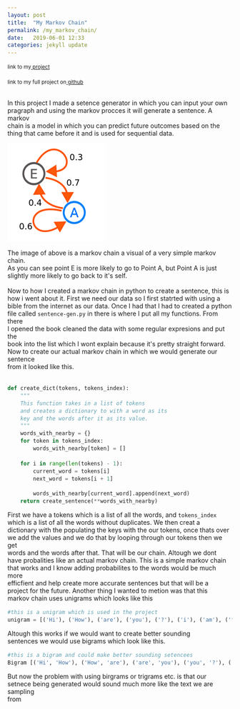 ```yaml
---
layout: post
title:  "My Markov Chain"
permalink: /my_markov_chain/
date:   2019-06-01 12:33
categories: jekyll update
---
```

<small>link to my<a href="https://sentence-gen.herokuapp.com/"> project</a></small><br><br>
<small>link to my full project on<a href="https://github.com/GaelGil/sentence-generator"> github</a></small><br><br>

In this project I made a setence generator in which you can input your own <br>
pragraph and using the markov procces it will generate a sentence. A markov<br>
chain is a model in which you can predict future outcomes based on the <br>
thing that came before it and is used for sequential data. 

<img src="../img/blog/markovChain.png" alt="A markov chain">



The image of above is a markov chain a visual of a very simple markov chain.<br>
As you can see point E is more likely to go to Point A, but Point A is just <br>
slightly more likely to go back to it's self. 
<br><br>
Now to how I created a markov chain in python to create a sentence, this is <br>
how i went about it. First we need our data so I first statrted with using a<br>
bible from the internet as our data. Once I had that I had to created a python<br> 
file called `sentence-gen.py` in there is where I put all my functions. From there<br>
I opened the book cleaned the data with some regular expresions and put the <br>
book into the list which I wont explain because it's pretty straight forward.<br>
Now to create our actual markov chain in which we would generate our sentence<br>
from it looked like this. <br>



~~~python

def create_dict(tokens, tokens_index):
    """
    This function takes in a list of tokens
    and creates a dictionary to with a word as its 
    key and the words after it as its value.
    """
    words_with_nearby = {}
    for token in tokens_index:
        words_with_nearby[token] = []

    for i in range(len(tokens) - 1):
        current_word = tokens[i]
        next_word = tokens[i + 1]

        words_with_nearby[current_word].append(next_word)
    return create_sentence(**words_with_nearby)

~~~

First we have a tokens which is a list of all the words, and `tokens_index`<br>
which is a list of all the words without duplicates. We then creat a<br>
dictionary with the populating the keys with the our tokens, once thats over<br>
we add the values and we do that by looping through our tokens then we get<br>
words and the words after that. That will be our chain. Altough we dont<br>
have probalities like an actual markov chain. This is a simple markov chain<br>
that works and I know adding probabilites to the words would be much more<br>
efficfient and help create more accurate sentences but that will be a<br>
project for the future. Another thing I wanted to metion was that this<br>
markov chain uses unigrams which looks like this<br>

~~~python
#this is a unigram which is used in the project
unigram = [('Hi'), ('How'), ('are'), ('you'), ('?'), ('i'), ('am'), ('fine'), ('and')] 
~~~

Altough this works if we would want to create better sounding<br>
sentences we would use bigrams which look like this.<br>

~~~python
#this is a bigram and could make better sounding setencees
Bigram [('Hi', 'How'), ('How', 'are'), ('are', 'you'), ('you', '?'), ('?', 'i'), ('i', 'am'), ('am', 'fine'), ('fine', 'and'), ('and', 'you')] 

~~~

But now the problem with using birgrams or trigrams etc. is that our<br>
setnece being generated would sound much more like the text we are sampling<br>
from<br>

<!-- - Description of the thing I wanted to make. How it works (users input book snippets, or the select a book from the list)
- How I made it, tests, functions, 
- What it does
- Markov process: how you "chain" from one word to the next
- Describe markov process generally: https://en.wikipedia.org/wiki/Markov_chain

V("Harry Potter") = [the, man, dog, pizza, magic, dragon, dragons, wizards, ...]
V("Lord of the Rings") = [the, man, dog, pizza, magic, dragon, dragons, wizards, ...]

Harry Potter and LOTR both contain words like "magic" and "dragon", however, these words occur in different places in both texts. For instance, "magic" followed by "wand" is very common in Harry Potter (198 times), whereas "magic", "wand" never occurs in LOTR.

right now, I jsut have word: [folloeing words], but I could convert this into probabilities

V(HP) = V(LOTR)



HP -> p(eyeball | the)  !=    LOTR -> p(eyeball | the)
magic:
    (man, 5)
    (wand, 200)
    

This Markov chain uses unigrams, like "the" as opposed to bigrams like "the man" ... 
    
     -->


